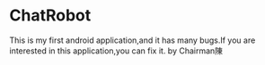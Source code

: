 # ChatRobot
This is my first android application,and it has many bugs.If you are interested in this application,you can fix it.
                                                                                                        by Chairman陳
